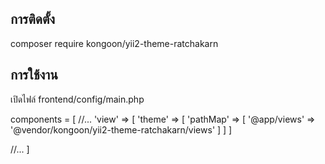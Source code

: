 การติดตั้ง
---
composer require kongoon/yii2-theme-ratchakarn

การใช้งาน
---
เปิดไฟล์ frontend/config/main.php

components = [
//...
    'view' => [
        'theme' => [
            'pathMap' => [
                '@app/views' => '@vendor/kongoon/yii2-theme-ratchakarn/views'
            ]
        ]
    ]

//...
]
